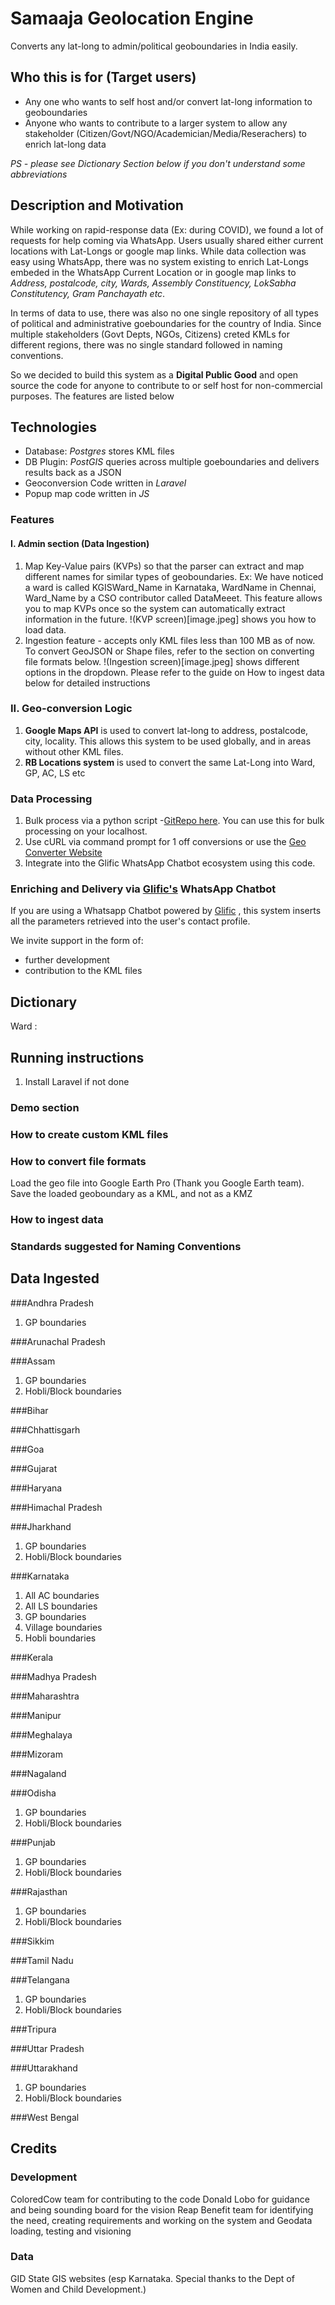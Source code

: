 # Samaaja Geolocation Engine
Converts any lat-long to admin/political geoboundaries in India easily. 

## Who this is for (Target users)
- Any one who wants to self host and/or convert lat-long information to geoboundaries
- Anyone who wants to contribute to a larger system to allow any stakeholder (Citizen/Govt/NGO/Academician/Media/Reserachers) to enrich lat-long data

*PS - please see Dictionary Section below if you don't understand some abbreviations*

## Description and Motivation
While working on rapid-response data (Ex: during COVID), we found a lot of requests for help coming via WhatsApp. Users usually shared either current locations with Lat-Longs or google map links. While data collection was easy using WhatsApp, there was no system existing to enrich Lat-Longs embeded in the WhatsApp Current Location or in google map links to *Address, postalcode, city, Wards, Assembly Constituency, LokSabha Constitutency, Gram Panchayath etc*. 

In terms of data to use, there was also no one single repository of all types of political and administrative goeboundaries for the country of India. Since multiple stakeholders (Govt Depts, NGOs, Citizens) creted KMLs for different regions, there was no single standard followed in naming conventions. 

So we decided to build this system as a **Digital Public Good** and open source the code for anyone to contribute to or self host for non-commercial purposes. The features are listed below

## Technologies
- Database: *Postgres* stores KML files
- DB Plugin: *PostGIS* queries across multiple goeboundaries and delivers results back as a JSON
- Geoconversion Code written in *Laravel*
- Popup map code written in *JS*

### Features
#### I. Admin section (Data Ingestion)
1. Map Key-Value pairs (KVPs) so that the parser can extract and map different names for similar types of geoboundaries. Ex: We have noticed a ward is called KGISWard_Name in Karnataka, WardName in Chennai, Ward_Name by a CSO contributor called DataMeeet. This feature allows you to map KVPs once so the system can automatically extract information in the future.
!(KVP screen)[image.jpeg] shows you how to load data.
2. Ingestion feature - accepts only KML files less than 100 MB as of now. To convert GeoJSON or Shape files, refer to the section on converting file formats below. !(Ingestion screen)[image.jpeg] shows different options in the dropdown. Please refer to the guide on How to ingest data below for detailed instructions

### II. Geo-conversion Logic
1. **Google Maps API** is used to convert lat-long to address, postalcode, city, locality. This allows this system to be used globally, and in areas without other KML files.
2. **RB Locations system** is used to convert the same Lat-Long into Ward, GP, AC, LS etc

### Data Processing
1. Bulk process via a python script -[GitRepo here](https://github.com/reapbenefit/offlinegoecoder). You can use this for bulk processing on your localhost.
2. Use cURL via command prompt for 1 off conversions or use the [Geo Converter Website](https://reapbenefit.github.io/geolocationwebsite/)
3. Integrate into the Glific WhatsApp Chatbot ecosystem using this code.

### Enriching and Delivery via [Glific's](http://www.glific.com) WhatsApp Chatbot
If you are using a Whatsapp Chatbot powered by [Glific](http://www.glific.com) , this system inserts all the parameters retrieved into the user's contact profile.

We invite support in the form of:
- further development
- contribution to the KML files

## Dictionary
Ward : 


## Running instructions
1. Install Laravel if not done

### Demo section


### How to create custom KML files


### How to convert file formats
Load the geo file into Google Earth Pro (Thank you Google Earth team). Save the loaded geoboundary as a KML, and not as a KMZ


### How to ingest data


### Standards suggested for Naming Conventions


## Data Ingested
###Andhra Pradesh
1. GP boundaries

###Arunachal Pradesh

###Assam
1. GP boundaries
2. Hobli/Block boundaries

###Bihar

###Chhattisgarh

###Goa

###Gujarat

###Haryana

###Himachal Pradesh

###Jharkhand
1. GP boundaries
2. Hobli/Block boundaries

###Karnataka
1. All AC boundaries
2. All LS boundaries
3. GP boundaries
4. Village boundaries
5. Hobli boundaries

###Kerala

###Madhya Pradesh

###Maharashtra

###Manipur

###Meghalaya

###Mizoram

###Nagaland

###Odisha
1. GP boundaries
2. Hobli/Block boundaries

###Punjab
1. GP boundaries
2. Hobli/Block boundaries

###Rajasthan
1. GP boundaries
2. Hobli/Block boundaries

###Sikkim

###Tamil Nadu

###Telangana
1. GP boundaries
2. Hobli/Block boundaries

###Tripura

###Uttar Pradesh

###Uttarakhand
1. GP boundaries
2. Hobli/Block boundaries

###West Bengal



## Credits
### Development
ColoredCow team for contributing to the code
Donald Lobo for guidance and being sounding board for the vision
Reap Benefit team for identifying the need, creating requirements and working on the system and Geodata loading, testing and visioning

### Data
GID
State GIS websites (esp Karnataka. Special thanks to the Dept of Women and Child Development.)
